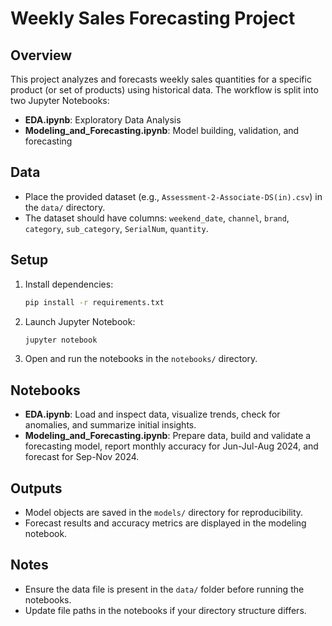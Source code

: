 # Weekly Sales Forecasting Project

## Overview
This project analyzes and forecasts weekly sales quantities for a specific product (or set of products) using historical data. The workflow is split into two Jupyter Notebooks:
- **EDA.ipynb**: Exploratory Data Analysis
- **Modeling_and_Forecasting.ipynb**: Model building, validation, and forecasting

## Data
- Place the provided dataset (e.g., `Assessment-2-Associate-DS(in).csv`) in the `data/` directory.
- The dataset should have columns: `weekend_date`, `channel`, `brand`, `category`, `sub_category`, `SerialNum`, `quantity`.

## Setup
1. Install dependencies:
   ```bash
   pip install -r requirements.txt
   ```
2. Launch Jupyter Notebook:
   ```bash
   jupyter notebook
   ```
3. Open and run the notebooks in the `notebooks/` directory.

## Notebooks
- **EDA.ipynb**: Load and inspect data, visualize trends, check for anomalies, and summarize initial insights.
- **Modeling_and_Forecasting.ipynb**: Prepare data, build and validate a forecasting model, report monthly accuracy for Jun-Jul-Aug 2024, and forecast for Sep-Nov 2024.

## Outputs
- Model objects are saved in the `models/` directory for reproducibility.
- Forecast results and accuracy metrics are displayed in the modeling notebook.

## Notes
- Ensure the data file is present in the `data/` folder before running the notebooks.
- Update file paths in the notebooks if your directory structure differs.

